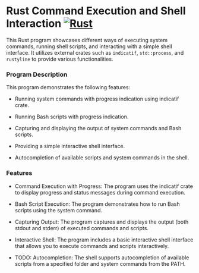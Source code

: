 
# Rust Command Execution and Shell Interaction [![Rust](https://github.com/stormogulen/CommandRunner/actions/workflows/rust.yml/badge.svg)](https://github.com/stormogulen/CommandRunner/actions/workflows/rust.yml)

This Rust program showcases different ways of executing system commands, running shell scripts, and interacting with a simple shell interface. It utilizes external crates such as `indicatif`, `std::process`, and `rustyline` to provide various functionalities.

### Program Description

This program demonstrates the following features:

- Running system commands with progress indication using indicatif crate.

- Running Bash scripts with progress indication.

- Capturing and displaying the output of system commands and Bash scripts.

- Providing a simple interactive shell interface.

- Autocompletion of available scripts and system commands in the shell.

### Features

- Command Execution with Progress: The program uses the indicatif crate to display progress and status messages during command execution.

- Bash Script Execution: The program demonstrates how to run Bash scripts using the system command.

- Capturing Output: The program captures and displays the output (both stdout and stderr) of executed commands and scripts.

- Interactive Shell: The program includes a basic interactive shell interface that allows you to execute commands and scripts interactively.

- TODO: Autocompletion: The shell supports autocompletion of available scripts from a specified folder and system commands from the PATH.
